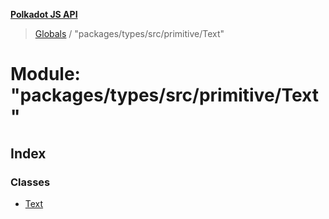 **[Polkadot JS API](../README.md)**

> [Globals](../globals.md) / "packages/types/src/primitive/Text"

# Module: "packages/types/src/primitive/Text"

## Index

### Classes

* [Text](../classes/_packages_types_src_primitive_text_.text.md)
